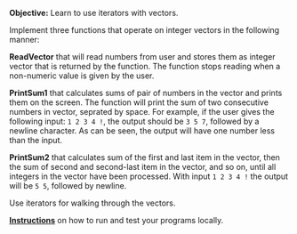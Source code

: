 **Objective:** Learn to use iterators with vectors.

Implement three functions that operate on integer vectors in the
following manner:

**ReadVector** that will read numbers from user and stores them as
integer vector that is returned by the function. The function stops
reading when a non-numeric value is given by the user.

**PrintSum1** that calculates sums of pair of numbers in the vector
and prints them on the screen. The function will print the sum of
two consecutive numbers in vector, seprated by space. For example,
if the user gives the following input: `1 2 3 4 !`, the output
should be `3 5 7`, followed by a newline character. As can be seen,
the output will have one number less than the input.

**PrintSum2** that calculates sum of the first and last item in the
vector, then the sum of second and second-last item in the vector,
and so on, until all integers in the vector have been
processed. With input `1 2 3 4 !` the output will be `5 5`, followed
by newline.

Use iterators for walking through the vectors.

**[Instructions](https://tim.aalto.fi/view/elec-a7151/materials/exercise-instructions#doing-the-exercises)**
on how to run and test your programs locally.
